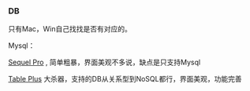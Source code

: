 ### DB
   只有Mac，Win自己找找是否有对应的。
   
   Mysql：
   
   [Sequel Pro](http://www.sequelpro.com/) , 简单粗暴，界面美观不多说，缺点是只支持Mysql
   
   [Table Plus](https://tableplus.io/) 大杀器，支持的DB从关系型到NoSQL都行，界面美观，功能完善
